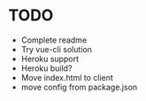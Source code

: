 # TODO
- Complete readme
- Try vue-cli solution
- Heroku support
- Heroku build?
- Move index.html to client
- move config from package.json
